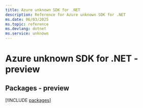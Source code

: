 ```yaml
---
title: Azure unknown SDK for .NET
description: Reference for Azure unknown SDK for .NET
ms.date: 06/03/2025
ms.topic: reference
ms.devlang: dotnet
ms.service: unknown
---
```

# Azure unknown SDK for .NET - preview
## Packages - preview
[!INCLUDE [packages](unknown-index.md)]